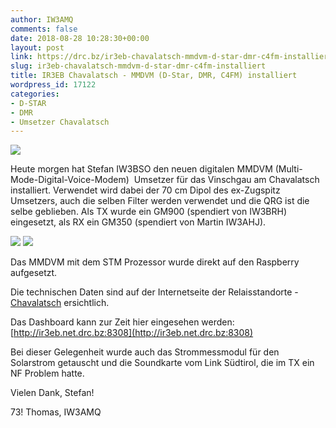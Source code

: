 ```yaml
---
author: IW3AMQ
comments: false
date: 2018-08-28 10:28:30+00:00
layout: post
link: https://drc.bz/ir3eb-chavalatsch-mmdvm-d-star-dmr-c4fm-installiert/
slug: ir3eb-chavalatsch-mmdvm-d-star-dmr-c4fm-installiert
title: IR3EB Chavalatsch - MMDVM (D-Star, DMR, C4FM) installiert
wordpress_id: 17122
categories:
- D-STAR
- DMR
- Umsetzer Chavalatsch
---
```


![](https://drc.bz/wp-content/uploads/2018/08/IMG-20180726-WA0000-e1535450382517-727x1024.jpg)

Heute morgen hat Stefan IW3BSO den neuen digitalen MMDVM (Multi-Mode-Digital-Voice-Modem)  Umsetzer für das Vinschgau am Chavalatsch installiert. Verwendet wird dabei der 70 cm Dipol des ex-Zugspitz Umsetzers, auch die selben Filter werden verwendet und die QRG ist die selbe geblieben. Als TX wurde ein GM900 (spendiert von IW3BRH) eingesetzt, als RX ein GM350 (spendiert von Martin IW3AHJ).

![](https://drc.bz/wp-content/uploads/2018/08/20180804_001344-1024x576.jpg) ![](https://drc.bz/wp-content/uploads/2018/08/20180804_140017-1024x576.jpg)

Das MMDVM mit dem STM Prozessor wurde direkt auf den Raspberry aufgesetzt.

Die technischen Daten sind auf der Internetseite der Relaisstandorte - [Chavalatsch](https://drc.bz/relaisstandorte/neuer-umsetzer-auf-dem-chavalatsch/) ersichtlich.

Das Dashboard kann zur Zeit hier eingesehen werden: [http://ir3eb.net.drc.bz:8308](http://ir3eb.net.drc.bz:8308)

Bei dieser Gelegenheit wurde auch das Strommessmodul für den Solarstrom getauscht und die Soundkarte vom Link Südtirol, die im TX ein NF Problem hatte.

Vielen Dank, Stefan!

73! Thomas, IW3AMQ


